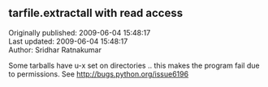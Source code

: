 ## tarfile.extractall with read access  
Originally published: 2009-06-04 15:48:17  
Last updated: 2009-06-04 15:48:17  
Author: Sridhar Ratnakumar  
  
Some tarballs have u-x set on directories .. this makes the program fail due to permissions. See http://bugs.python.org/issue6196